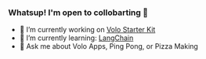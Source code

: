 ### Whatsup! I'm open to collobarting 💪

- 🔭 I’m currently working on [Volo Starter Kit](https://github.com/volocrew/volo-starter-kit)
- 🌱 I’m currently learning:  [LangChain](https://python.langchain.com/docs/get_started/introduction.html)
- 💬 Ask me about Volo Apps, Ping Pong, or Pizza Making
